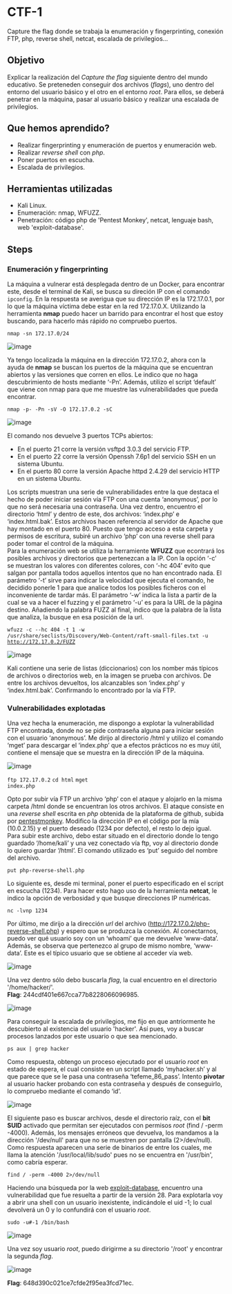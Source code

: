# CTF-1
Capture the flag donde se trabaja la enumeración y fingerprinting, conexión FTP, php, reverse shell, netcat, escalada de privilegios... 

## Objetivo

Explicar la realización del _Capture the flag_ siguiente dentro del mundo educativo. Se preteneden conseguir dos archivos (_flags_), uno dentro del entorno del usuario básico y el otro en el entorno _root_. Para ellos, se deberá penetrar en la máquina, pasar al usuario básico y realizar una escalada de privilegios.

## Que hemos aprendido?

- Realizar fingerprinting y enumeración de puertos y enumeración web.
- Realizar *reverse shell* con *php*.
- Poner puertos en escucha.
- Escalada de privilegios.

## Herramientas utilizadas

- Kali Linux.
- Enumeración: nmap, WFUZZ.
- Penetración: código php de 'Pentest Monkey', netcat, lenguaje bash, web 'exploit-database'. 

## Steps

### Enumeración y fingerprinting

La máquina a vulnerar está desplegada dentro de un Docker, para encontrar este, desde el terminal de Kali, se busca su direción IP con el comando <code>ipconfig</code>. En la respuesta se averigua que su dirección IP es la 172.17.0.1, por lo que la máquina víctima debe estar en la red 172.17.0.X. Utilizando la herramienta __nmap__ puedo hacer un barrido para encontrar el host que estoy buscando, para hacerlo más rápido no compruebo puertos.  

<code>nmap -sn 172.17.0/24</code>  

![image](https://github.com/user-attachments/assets/a9e766f5-48f7-4510-8ca1-05af72817794)

Ya tengo localizada la máquina en la dirección 172.17.0.2, ahora con la ayuda de __nmap__ se buscan los puertos de la máquina que se encuentran abiertos y las versiones que corren en ellos. Le indico que no haga descubrimiento de hosts mediante ‘-Pn’. Además, utilizo el script ‘default’ que viene con nmap para que me muestre las vulnerabilidades que pueda encontrar.  

<code>nmap -p- -Pn -sV -O 172.17.0.2 -sC</code>  

![image](https://github.com/user-attachments/assets/8c876a8a-464d-48a5-9298-e522cc7764ee)

El comando nos devuelve 3 puertos TCPs abiertos:
- En el puerto 21 corre la versión vsftpd 3.0.3 del servicio FTP.
- En el puerto 22 corre la versión Openssh 7.6p1 del servicio SSH en un sistema Ubuntu.
- En el puerto 80 corre la versión Apache httpd 2.4.29 del servicio HTTP en un sistema Ubuntu.

Los scripts muestran una serie de vulnerabilidades entre la que destaca el hecho de poder iniciar sesión vía FTP con una cuenta ‘anonymous’, por lo que no será necesaria una contraseña. Una vez dentro, encuentro el directorio ‘html’ y dentro de este, dos archivos: ‘index.php’ e ‘index.html.bak’. Estos archivos hacen referencia al servidor de Apache que hay montado en el puerto 80. Puesto que tengo acceso a esta carpeta y permisos de escritura, subiré un archivo ‘php’ con una reverse shell para poder tomar el control de la máquina.  
Para la enumeración web se utiliza la herramiente __WFUZZ__ que econtrará los posibles archivos y directorios que pertenezcan a la IP. Con la opción ‘-c’ se muestran los valores con diferentes colores, con ‘-hc 404’ evito que salgan por pantalla todos aquellos intentos que no han encontrado nada. El parámetro ‘-t’ sirve para indicar la velocidad que ejecuta el comando, he decidido ponerle 1 para que analice todos los posibles ficheros con el inconveniente de tardar más. El parámetro ‘-w’ indica la lista a partir de la cual se va a hacer el fuzzing y el parámetro ‘-u’ es para la URL de la página destino. Añadiendo la palabra FUZZ al final, indico que la palabra de la lista que analiza, la busque en esa posición de la url.  

<code>wfuzz -c --hc 404 -t 1 -w /usr/share/seclists/Discovery/Web-Content/raft-small-files.txt -u http://172.17.0.2/FUZZ</code>  

![image](https://github.com/user-attachments/assets/9e23fdc9-fc67-41f4-8fb6-e99e683ececb)

Kali contiene una serie de listas (diccionarios) con los nomber más típicos de archivos o directorios web, en la imagen se prueba con archivos. De entre los archivos devueltos, los alcanzables son ‘index.php’ y ‘index.html.bak’. Confirmando lo encontrado por la vía FTP.

### Vulnerabilidades explotadas
Una vez hecha la enumeración, me dispongo a explotar la vulnerabilidad FTP encontrada, donde no se pide contraseña alguna para iniciar sesión con el usuario ‘anonymous’. Me dirijo al directorio /html y utilizo el comando ‘mget’ para descargar el ‘index.php’ que a efectos prácticos no es muy útil, contiene el mensaje que se muestra en la dirección IP de la máquina.  

![image](https://github.com/user-attachments/assets/9b0c3aca-39b1-482e-a5ad-2d04444f2e66)

<code>ftp 172.17.0.2</code>
<code>cd html</code>
<code>mget index.php</code>  

Opto por subir vía FTP un archivo ‘php’ con el ataque y alojarlo en la misma carpeta /html donde se encuentran los otros archivos. El ataque consiste en una _reverse shell_ escrita en *php* obtenida de la plataforma de github, subida por [pentestmonkey](https://github.com/pentestmonkey/php-reverse-shell/blob/master/php-reverse-shell.php). Modifico la dirección IP en el código por la mía (10.0.2.15) y el puerto deseado (1234 por defecto), el resto lo dejo igual. Para subir este archivo, debo estar situado en el directorio donde lo tengo guardado ‘/home/kali’ y una vez conectado vía ftp, voy al directorio donde lo quiero guardar ‘/html’. El comando utilizado es ‘put’ seguido del nombre del archivo.  

<code>put php-reverse-shell.php</code>  

Lo siguiente es, desde mi terminal, poner el puerto especificado en el script en escucha (1234). Para hacer esto hago uso de la herramienta **netcat**, le indico la opción de verbosidad y que busque direcciones IP numéricas.  

<code>nc -lvnp 1234</code>  

Por último, me dirijo a la dirección *url* del archivo (http://172.17.0.2/php-reverse-shell.php) y espero que se produzca la conexión. Al conectarnos, puedo ver qué usuario soy con un ‘whoami’ que me devuelve ‘www-data’. Además, se observa que pertenezco al grupo de mismo nombre, ‘www-data’. Este es el típico usuario que se obtiene al acceder vía web.

![image](https://github.com/user-attachments/assets/1fedb1bb-98dc-42bc-8bf2-305f47898d5d)

Una vez dentro sólo debo buscarla *flag*, la cual encuentro en el directorio '/home/hacker/'.  
**Flag**: 244cdf401e667cca77b8228066096985.  

![image](https://github.com/user-attachments/assets/dbd4ffa4-ee6c-4fc1-bc14-0c9b12819537)  

Para conseguir la escalada de privilegios, me fijo en que antriormente he descubierto al existencia del usuario 'hacker'. Así pues, voy a buscar procesos lanzados por este usuario o que sea mencionado.  

<code>ps aux | grep hacker</code>  

Como respuesta, obtengo un proceso ejecutado por el usuario *root* en estado de espera, el cual consiste en un script llamado ‘myhacker.sh’ y al que parece que se le pasa una contraseña ‘tefeme_86_pass’.
Intento **pivotar** al usuario hacker probando con esta contraseña y después de conseguirlo, lo compruebo mediante el comando ‘id’.

![image](https://github.com/user-attachments/assets/4a47603f-e039-4a50-9422-fbf93042874c)

El siguiente paso es buscar archivos, desde el directorio raíz, con el **bit SUID** activado que permitan ser ejecutados con permisos *root* (find / -perm -4000). Además, los mensajes erróneos que devuelva, los mandamos a la dirección '/dev/null' para que no se muestren por pantalla (2>/dev/null). Como respuesta aparecen una serie de binarios  de entre los cuales, me llama la atención '/usr/local/lib/sudo' pues no se encuentra en '/usr/bin', como cabría esperar.

<code>find / -perm -4000 2>/dev/null</code>

Haciendo una búsqueda por la web [exploit-database](https://www.exploit-db.com/exploits/47502), encuentro una vulnerabilidad que fue resuelta a partir de la versión 28. Para explotarla voy a abrir una shell con un usuario inexistente, indicándole el uid -1; lo cual devolverá un 0 y lo confundirá con el usuario *root*.

<code>sudo -u#-1 /bin/bash</code>

![image](https://github.com/user-attachments/assets/64cc9af0-e429-4b07-84af-e68e1d1e62dd)

Una vez soy usuario *root*, puedo dirigirme a su directorio '/root' y encontrar la segunda *flag*.

![image](https://github.com/user-attachments/assets/6ec0d4b1-335f-4d86-9e8d-b4bb3f033649)

**Flag**: 648d390c021ce7cfde2f95ea3fcd71ec.
